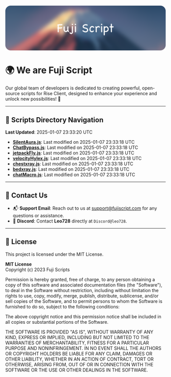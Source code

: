 ![Banner](.github/b.webp)

# 🌍 **We are Fuji Script**

Our global team of developers is dedicated to creating powerful, open-source scripts for Rise Client, designed to enhance your experience and unlock new possibilities! 🌟

---
<!-- SCRIPTS_NAVIGATION_START -->
## 📂 **Scripts Directory Navigation**

**Last Updated**: 2025-01-07 23:33:20 UTC

- **[SilentAura.js](scripts/SilentAura.js)**: Last modified on 2025-01-07 23:33:18 UTC
- **[ChatBypass.js](scripts/ChatBypass.js)**: Last modified on 2025-01-07 23:33:18 UTC
- **[jetpackFly.js](scripts/jetpackFly.js)**: Last modified on 2025-01-07 23:33:18 UTC
- **[velocityHylex.js](scripts/velocityHylex.js)**: Last modified on 2025-01-07 23:33:18 UTC
- **[chestxray.js](scripts/chestxray.js)**: Last modified on 2025-01-07 23:33:18 UTC
- **[bedxray.js](scripts/bedxray.js)**: Last modified on 2025-01-07 23:33:18 UTC
- **[chatMacro.js](scripts/chatMacro.js)**: Last modified on 2025-01-07 23:33:18 UTC

<!-- SCRIPTS_NAVIGATION_END -->

---

## 💬 **Contact Us**  
- 📬 **Support Email**: Reach out to us at [support@fujiscript.com](mailto:support@fujiscript.com) for any questions or assistance.  
- 💬 **Discord**: Contact **Leo728** directly at `Discord@leo728`.

---

## 📜 **License**

This project is licensed under the MIT License.  

**MIT License**  
Copyright (c) 2023 Fuji Scripts  

Permission is hereby granted, free of charge, to any person obtaining a copy of this software and associated documentation files (the "Software"), to deal in the Software without restriction, including without limitation the rights to use, copy, modify, merge, publish, distribute, sublicense, and/or sell copies of the Software, and to permit persons to whom the Software is furnished to do so, subject to the following conditions:  

The above copyright notice and this permission notice shall be included in all copies or substantial portions of the Software.  

THE SOFTWARE IS PROVIDED "AS IS", WITHOUT WARRANTY OF ANY KIND, EXPRESS OR IMPLIED, INCLUDING BUT NOT LIMITED TO THE WARRANTIES OF MERCHANTABILITY, FITNESS FOR A PARTICULAR PURPOSE AND NONINFRINGEMENT. IN NO EVENT SHALL THE AUTHORS OR COPYRIGHT HOLDERS BE LIABLE FOR ANY CLAIM, DAMAGES OR OTHER LIABILITY, WHETHER IN AN ACTION OF CONTRACT, TORT OR OTHERWISE, ARISING FROM, OUT OF OR IN CONNECTION WITH THE SOFTWARE OR THE USE OR OTHER DEALINGS IN THE SOFTWARE.  
